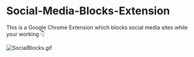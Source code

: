 # Social-Media-Blocks-Extension
This is a Google Chrome Extension which blocks social media sites while your working 👇

![SocialBlocks.gif](https://user-images.githubusercontent.com/101202952/180454143-07c76da8-e1b4-434b-8ce6-b0b14e199380.gif)

